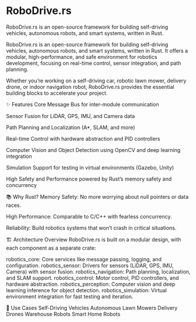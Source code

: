# RoboDrive.rs
RoboDrive.rs is an open-source framework for building self-driving vehicles, autonomous robots, and smart systems, written in Rust. 

RoboDrive.rs is an open-source framework for building self-driving vehicles, autonomous robots, and smart systems, written in Rust. It offers a modular, high-performance, and safe environment for robotics development, focusing on real-time control, sensor integration, and path planning.

Whether you’re working on a self-driving car, robotic lawn mower, delivery drone, or indoor navigation robot, RoboDrive.rs provides the essential building blocks to accelerate your project.

✨ Features
Core Message Bus for inter-module communication

Sensor Fusion for LiDAR, GPS, IMU, and Camera data

Path Planning and Localization (A*, SLAM, and more)

Real-time Control with hardware abstraction and PID controllers

Computer Vision and Object Detection using OpenCV and deep learning integration

Simulation Support for testing in virtual environments (Gazebo, Unity)

High Safety and Performance powered by Rust’s memory safety and concurrency

📚 Why Rust?
Memory Safety: No more worrying about null pointers or data races.

High Performance: Comparable to C/C++ with fearless concurrency.

Reliability: Build robotics systems that won’t crash in critical situations.

🏗 Architecture Overview
RoboDrive.rs is built on a modular design, with each component as a separate crate:

robotics_core: Core services like message passing, logging, and configuration.
robotics_sensor: Drivers for sensors (LiDAR, GPS, IMU, Camera) with sensor fusion.
robotics_navigation: Path planning, localization, and SLAM support.
robotics_control: Motor control, PID controllers, and hardware abstraction.
robotics_perception: Computer vision and deep learning inference for object detection.
robotics_simulation: Virtual environment integration for fast testing and iteration.

🎯 Use Cases
Self-Driving Vehicles
Autonomous Lawn Mowers
Delivery Drones
Warehouse Robots
Smart Home Robots
